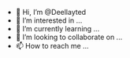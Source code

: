 - 👋 Hi, I’m @Deellayted
- 👀 I’m interested in ...
- 🌱 I’m currently learning ...
- 💞️ I’m looking to collaborate on ...
- 📫 How to reach me ...

<!---
Deellayted/Deellayted is a ✨ special ✨ repository because its `README.md` (this file) appears on your GitHub profile.
You can click the Preview link to take a look at your changes.
--->

